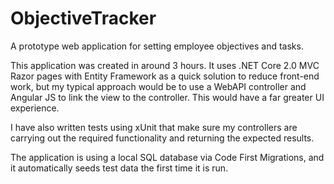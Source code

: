 # ObjectiveTracker
A prototype web application for setting employee objectives and tasks.

This application was created in around 3 hours. It uses .NET Core 2.0 MVC Razor pages with Entity Framework as a quick solution to reduce front-end work, but my typical approach would be to use a WebAPI controller and Angular JS to link the view to the controller. This would have a far greater UI experience.

I have also written tests using xUnit that make sure my controllers are carrying out the required functionality and returning the expected results.

The application is using a local SQL database via Code First Migrations, and it automatically seeds test data the first time it is run.
